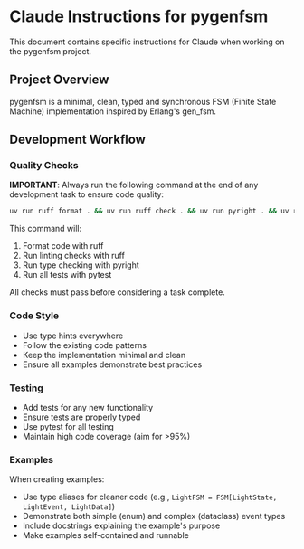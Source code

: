 # Claude Instructions for pygenfsm

This document contains specific instructions for Claude when working on the pygenfsm project.

## Project Overview

pygenfsm is a minimal, clean, typed and synchronous FSM (Finite State Machine) implementation inspired by Erlang's gen_fsm.

## Development Workflow

### Quality Checks

**IMPORTANT**: Always run the following command at the end of any development task to ensure code quality:

```bash
uv run ruff format . && uv run ruff check . && uv run pyright . && uv run pytest
```

This command will:
1. Format code with ruff
2. Run linting checks with ruff
3. Run type checking with pyright
4. Run all tests with pytest

All checks must pass before considering a task complete.

### Code Style

- Use type hints everywhere
- Follow the existing code patterns
- Keep the implementation minimal and clean
- Ensure all examples demonstrate best practices

### Testing

- Add tests for any new functionality
- Ensure tests are properly typed
- Use pytest for all testing
- Maintain high code coverage (aim for >95%)

### Examples

When creating examples:
- Use type aliases for cleaner code (e.g., `LightFSM = FSM[LightState, LightEvent, LightData]`)
- Demonstrate both simple (enum) and complex (dataclass) event types
- Include docstrings explaining the example's purpose
- Make examples self-contained and runnable